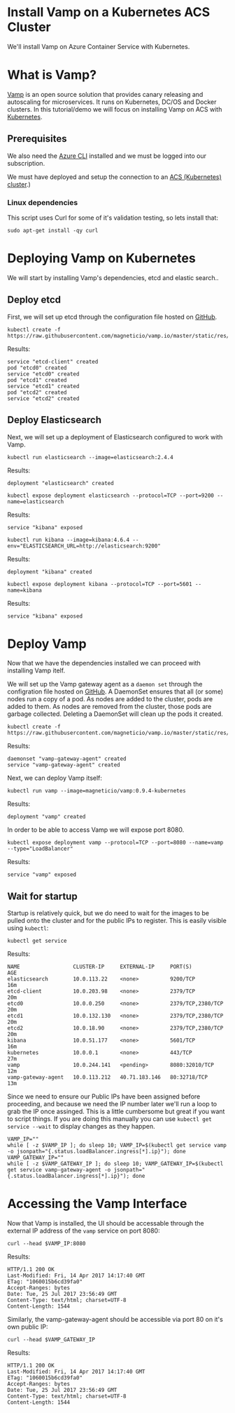 # Install Vamp on a Kubernetes ACS Cluster

We'll install Vamp on Azure Container Service with Kubernetes.

# What is Vamp?

[Vamp](http://vamp.io) is an open source solution that provides canary releasing and
autoscaling for microservices. It runs on Kubernetes, DC/OS and Docker
clusters. In this tutorial/demo we will focus on installing Vamp on
ACS with [Kubernetes](https://kubernetes.io).

## Prerequisites

We also need the [Azure CLI](../../../azure/login/README.md) installed
and we must be logged into our subscription.

We must have deployed and setup the connection to an [ACS (Kubernetes)
cluster](../../../kubernetes/proxy/README.md).)

### Linux dependencies

This script uses Curl for some of it's validation testing, so lets
install that:

```
sudo apt-get install -qy curl
```

# Deploying Vamp on Kubernetes

We will start by installing Vamp's dependencies, etcd and elastic
search..

## Deploy etcd

First, we will set up etcd through the configuration file hosted
on
[GitHub](https://raw.githubusercontent.com/magneticio/vamp.io/master/static/res/v0.9.4/etcd.yml).

```
kubectl create -f https://raw.githubusercontent.com/magneticio/vamp.io/master/static/res/v0.9.4/etcd.yml
```

Results:

```
service "etcd-client" created
pod "etcd0" created
service "etcd0" created
pod "etcd1" created
service "etcd1" created
pod "etcd2" created
service "etcd2" created
```

## Deploy Elasticsearch

Next, we will set up a deployment of Elasticsearch configured to work
with Vamp.

```
kubectl run elasticsearch --image=elasticsearch:2.4.4
```

Results:

```
deployment "elasticsearch" created
```

```
kubectl expose deployment elasticsearch --protocol=TCP --port=9200 --name=elasticsearch
```

Results:

```
service "kibana" exposed
```

```
kubectl run kibana --image=kibana:4.6.4 --env="ELASTICSEARCH_URL=http://elasticsearch:9200"
```

Results:

```
deployment "kibana" created
```

```
kubectl expose deployment kibana --protocol=TCP --port=5601 --name=kibana
```

Results:

```
service "kibana" exposed
```

# Deploy Vamp

Now that we have the dependencies installed we can proceed with
installing Vamp itelf.

We will set up the Vamp gateway agent as a `daemon set` through the
configration file hosted
on
[GitHub](https://raw.githubusercontent.com/magneticio/vamp.io/master/static/res/v0.9.4/vga.yml). A
DaemonSet ensures that all (or some) nodes run a copy of a pod. As
nodes are added to the cluster, pods are added to them. As nodes are
removed from the cluster, those pods are garbage collected. Deleting a
DaemonSet will clean up the pods it created.

```
kubectl create -f https://raw.githubusercontent.com/magneticio/vamp.io/master/static/res/v0.9.4/vga.yml
```

Results:

```
daemonset "vamp-gateway-agent" created
service "vamp-gateway-agent" created
```

Next, we can deploy Vamp itself:

```
kubectl run vamp --image=magneticio/vamp:0.9.4-kubernetes
```

Results:

```
deployment "vamp" created
```


In order to be able to access Vamp we will expose port 8080.

```
kubectl expose deployment vamp --protocol=TCP --port=8080 --name=vamp --type="LoadBalancer"
```

Results:

```
service "vamp" exposed
```

## Wait for startup

Startup is relatively quick, but we do need to wait for the images to
be pulled onto the cluster and for the public IPs to register. This is
easily visible using `kubectl`:

```
kubectl get service
```

Results:

```
NAME                 CLUSTER-IP     EXTERNAL-IP     PORT(S)             AGE
elasticsearch        10.0.113.22    <none>          9200/TCP            16m
etcd-client          10.0.203.98    <none>          2379/TCP            20m
etcd0                10.0.0.250     <none>          2379/TCP,2380/TCP   20m
etcd1                10.0.132.130   <none>          2379/TCP,2380/TCP   20m
etcd2                10.0.18.90     <none>          2379/TCP,2380/TCP   20m
kibana               10.0.51.177    <none>          5601/TCP            16m
kubernetes           10.0.0.1       <none>          443/TCP             27m
vamp                 10.0.244.141   <pending>       8080:32010/TCP      12m
vamp-gateway-agent   10.0.113.212   40.71.183.146   80:32718/TCP        13m
```

Since we need to ensure our Public IPs have been assigned before
proceeding, and because we need the IP number later we'll run a loop
to grab the IP once assinged. This is a little cumbersome but great if
you want to script things. If you are doing this manually you can use
`kubectl get service --wait` to display changes as they happen.

```
VAMP_IP=""
while [ -z $VAMP_IP ]; do sleep 10; VAMP_IP=$(kubectl get service vamp -o jsonpath="{.status.loadBalancer.ingress[*].ip}"); done
VAMP_GATEWAY_IP=""
while [ -z $VAMP_GATEWAY_IP ]; do sleep 10; VAMP_GATEWAY_IP=$(kubectl get service vamp-gateway-agent -o jsonpath="{.status.loadBalancer.ingress[*].ip}"); done
```


# Accessing the Vamp Interface

Now that Vamp is installed, the UI should be accessable through the
external IP address of the `vamp` service on port 8080:

```
curl --head $VAMP_IP:8080
```

Results:

```
HTTP/1.1 200 OK
Last-Modified: Fri, 14 Apr 2017 14:17:40 GMT
ETag: "1060015b6cd39fa0"
Accept-Ranges: bytes
Date: Tue, 25 Jul 2017 23:56:49 GMT
Content-Type: text/html; charset=UTF-8
Content-Length: 1544
```

Similarly, the vamp-gateway-agent should be accessible via port 80 on
it's own public IP:

```
curl --head $VAMP_GATEWAY_IP
```

Results:

```
HTTP/1.1 200 OK
Last-Modified: Fri, 14 Apr 2017 14:17:40 GMT
ETag: "1060015b6cd39fa0"
Accept-Ranges: bytes
Date: Tue, 25 Jul 2017 23:56:49 GMT
Content-Type: text/html; charset=UTF-8
Content-Length: 1544
```

